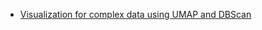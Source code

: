 - [Visualization for complex data using UMAP and DBScan](https://github.com/graphistry/pygraphistry)
